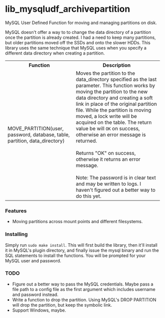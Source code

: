 <h1>lib_mysqludf_archivepartition</h1>
<p>MySQL User Defined Function for moving and managing partitions on disk.</p>
<p>MySQL doesn't offer a way to to change the data directory of a partition once the partition is already created. I had a need to keep many partitions, but older partitions moved off the SSDs and onto the slower HDDs. This library uses the same technique that MySQL uses when you specify a different data directory when creating a partition.</p>

<table>
  <tr>
    <th>Function</th>
    <th>Description</th>
  </tr>
  <tr>
    <td>MOVE_PARTITION(user, password, database, table, partition, data_directory)</td>
    <td>Moves the partition to the data_directory specified as the last parameter. This function works by moving the partition to the new data directory and creating a soft link in place of the original partition file. While the partition is moving moved, a lock write will be acquired on the table. The return value be will <code>OK</code> on success, otherwise an error message is returned.<br /><br />Returns "OK" on success, otherwise it returns an error message.<br /><br />Note: The password is in clear text and may be written to logs. I haven't figured out a better way to do this yet.</td>
  </tr>
</table>

<h3>Features</h3>
<ul>
  <li>Moving partitions across mount points and different filesystems.</li>
</ul>

<h3>Installing</h3>
<p>Simply run <code>sudo make install</code>. This will first build the library, then it'll install it in MySQL's plugin directory, and finally issue the mysql binary and run the SQL statements to install the functions. You will be prompted for your MySQL user and password.</p>

<h3>TODO</h3>
<ul>
  <li>Figure out a better way to pass the MySQL credentials. Maybe pass a file path to a config file as the first argument which includes username and password instead.</li>
  <li>Write a function to drop the partition. Using MySQL's DROP PARTITION will drop the partition, but keep the symbolic link.</li>
  <li>Support Windows, maybe.</li>
</ul>
